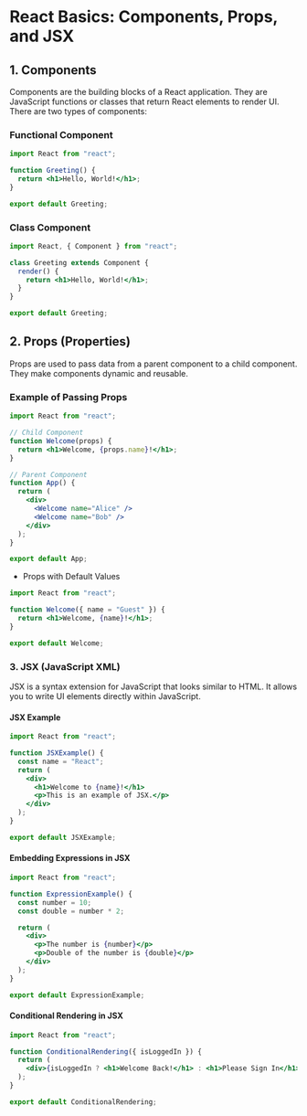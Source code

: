 # React Basics: Components, Props, and JSX

## 1. Components

Components are the building blocks of a React application. They are JavaScript functions or classes that return React elements to render UI. There are two types of components:

### Functional Component

```jsx
import React from "react";

function Greeting() {
  return <h1>Hello, World!</h1>;
}

export default Greeting;
```

### Class Component

```jsx
import React, { Component } from "react";

class Greeting extends Component {
  render() {
    return <h1>Hello, World!</h1>;
  }
}

export default Greeting;
```

## 2. Props (Properties)

Props are used to pass data from a parent component to a child component. They make components dynamic and reusable.

### Example of Passing Props

```jsx
import React from "react";

// Child Component
function Welcome(props) {
  return <h1>Welcome, {props.name}!</h1>;
}

// Parent Component
function App() {
  return (
    <div>
      <Welcome name="Alice" />
      <Welcome name="Bob" />
    </div>
  );
}

export default App;
```

- Props with Default Values

```jsx
import React from "react";

function Welcome({ name = "Guest" }) {
  return <h1>Welcome, {name}!</h1>;
}

export default Welcome;
```

### 3. JSX (JavaScript XML)

JSX is a syntax extension for JavaScript that looks similar to HTML. It allows you to write UI elements directly within JavaScript.

#### JSX Example

```jsx
import React from "react";

function JSXExample() {
  const name = "React";
  return (
    <div>
      <h1>Welcome to {name}!</h1>
      <p>This is an example of JSX.</p>
    </div>
  );
}

export default JSXExample;
```

#### Embedding Expressions in JSX

```jsx
import React from "react";

function ExpressionExample() {
  const number = 10;
  const double = number * 2;

  return (
    <div>
      <p>The number is {number}</p>
      <p>Double of the number is {double}</p>
    </div>
  );
}

export default ExpressionExample;
```

#### Conditional Rendering in JSX

```jsx
import React from "react";

function ConditionalRendering({ isLoggedIn }) {
  return (
    <div>{isLoggedIn ? <h1>Welcome Back!</h1> : <h1>Please Sign In</h1>}</div>
  );
}

export default ConditionalRendering;
```
